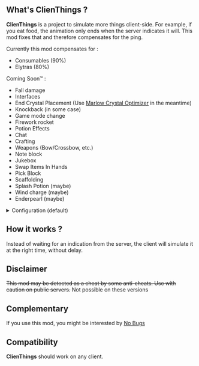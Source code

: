 ## What's ClienThings ?
**ClienThings** is a project to simulate more things client-side.
For example, if you eat food, the animation only ends when the server indicates it will.
This mod fixes that and therefore compensates for the ping.

Currently this mod compensates for :
- Consumables (90%)
- Elytras (80%)

Coming Soon™ :
- Fall damage
- Interfaces
- End Crystal Placement (Use [Marlow Crystal Optimizer](https://modrinth.com/mod/marlow-crystal-optimizer) in the meantime)
- Knockback (in some case)
- Game mode change
- Firework rocket
- Potion Effects
- Chat
- Crafting
- Weapons (Bow/Crossbow, etc.)
- Note block
- Jukebox
- Swap Items In Hands
- Pick Block
- Scaffolding
- Splash Potion (maybe)
- Wind charge (maybe)
- Enderpearl (maybe)


<details>
<summary>Configuration (default)</summary>
  
```
#consumables_Enabled: Enables or disables consumable prediction
#consumables_MaxDistance: Maximum distance (in blocks) between the client and the server for the end-of-consumption sound(s) to be ignored.
#consumables_MaxTime: Maximum time (in ms) the server has to play the end-of-consumption sound(s) to be ignored.
#debugMode: Debug mode (for developers)
#elytras_Enabled: Enables or disables elytras prediction

consumables_Enabled=true
consumables_MaxDistance=0.2
consumables_MaxTime=5000
debugMode=false
elytras_Enabled=true
```

</details>

## How it works ?
Instead of waiting for an indication from the server, the client will simulate it at the right time, without delay.

## Disclaimer
~~This mod may be detected as a cheat by some anti-cheats. Use with caution on public servers.~~
Not possible on these versions

## Complementary
If you use this mod, you might be interested by [No Bugs](https://modrinth.com/project/no-bugs)

## Compatibility
**ClienThings** should work on any client.
